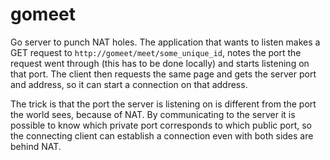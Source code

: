 gomeet
======


Go server to punch NAT holes. The application that wants to listen makes a
GET request to `http://gomeet/meet/some_unique_id`, notes the port the request
went through (this has to be done locally) and starts listening on that port.
The client then requests the same page and gets the server port and address,
so it can start a connection on that address.

The trick is that the port the server is listening on is different from the
port the world sees, because of NAT. By communicating to the server it is
possible to know which private port corresponds to which public port, so
the connecting client can establish a connection even with both sides
are behind NAT.
